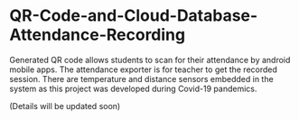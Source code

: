 # QR-Code-and-Cloud-Database-Attendance-Recording
Generated QR code allows students to scan for their attendance by android mobile apps. The attendance exporter is for teacher to get the recorded session. There are temperature and distance sensors embedded in the system as this project was developed during Covid-19 pandemics. 

(Details will be updated soon)
